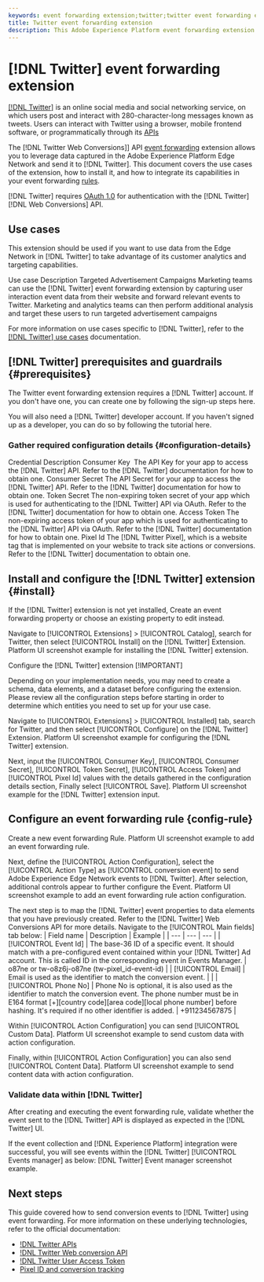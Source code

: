 ```yaml
---
keywords: event forwarding extension;twitter;twitter event forwarding extension
title: Twitter event forwarding extension
description: This Adobe Experience Platform event forwarding extension sends Adobe Experience Edge Network events to Twitter.
---
```

# [!DNL Twitter] event forwarding extension

[[!DNL Twitter]](https://www.twitter.com) is an online social media and social networking service, on which users post and interact with 280-character-long messages known as tweets. Users can interact with Twitter using a browser, mobile frontend software, or programmatically through its [APIs](https://developer.twitter.com/en/docs/twitter-api)

The [!DNL Twitter Web Conversions]] API [event forwarding](../../../ui/event-forwarding/overview.md) extension allows you to leverage data captured in the Adobe Experience Platform Edge Network and send it to [!DNL Twitter]. This document covers the use cases of the extension, how to install it, and how to integrate its capabilities in your event forwarding [rules](../../../ui/managing-resources/rules.md).

[!DNL Twitter] requires [OAuth 1.0](https://developer.twitter.com/en/docs/authentication/oauth-1-0a) for authentication with the [!DNL Twitter] [!DNL Web Conversions] API.

## Use cases

This extension should be used if you want to use data from the Edge Network in [!DNL Twitter] to take advantage of its customer analytics and targeting capabilities.


Use case    Description
Targeted Advertisement Campaigns    Marketing teams can use the [!DNL Twitter] event forwarding extension by capturing user interaction event data from their website and forward relevant events to Twitter. Marketing and analytics teams can then perform additional analysis and target these users to run targeted advertisement campaigns


For more information on use cases specific to [!DNL Twitter], refer to the [[!DNL Twitter] use cases](https://www.braze.com/customers) documentation.

## [!DNL Twitter] prerequisites and guardrails {#prerequisites}

The Twitter event forwarding extension requires a [!DNL Twitter] account. If you don't have one, you can create one by following the sign-up steps here.

You will also need a [!DNL Twitter] developer account. If you haven't signed up as a developer, you can do so by following the tutorial here.

### Gather required configuration details {#configuration-details}

Credential    Description
Consumer Key ​    The API Key for your app to access the [!DNL Twitter] API. Refer to the [!DNL Twitter] documentation for how to obtain one.
Consumer Secret    The API Secret for your app to access the [!DNL Twitter] API. Refer to the [!DNL Twitter] documentation for how to obtain one.
Token Secret    The non-expiring token secret of your app which is used for authenticating to the [!DNL Twitter] API via OAuth. Refer to the [!DNL Twitter] documentation for how to obtain one.
Access Token    The non-expiring access token of your app which is used for authenticating to the [!DNL Twitter] API via OAuth. Refer to the [!DNL Twitter] documentation for how to obtain one.
Pixel Id    The [!DNL Twitter Pixel], which is a website tag that is implemented on your website to track site actions or conversions. Refer to the [!DNL Twitter] documentation to obtain one.

## Install and configure the [!DNL Twitter] extension {#install}

If the [!DNL Twitter] extension is not yet installed, Create an event forwarding property or choose an existing property to edit instead.

Navigate to [!UICONTROL Extensions] > [!UICONTROL Catalog], search for Twitter, then select [!UICONTROL Install] on the [!DNL Twitter] Extension. Platform UI screenshot example for installing the [!DNL Twitter] extension.

Configure the [!DNL Twitter] extension
[!IMPORTANT]

Depending on your implementation needs, you may need to create a schema, data elements, and a dataset before configuring the extension. Please review all the configuration steps before starting in order to determine which entities you need to set up for your use case.

Navigate to [!UICONTROL Extensions] > [!UICONTROL Installed] tab, search for Twitter, and then select [!UICONTROL Configure] on the [!DNL Twitter] Extension. Platform UI screenshot example for configuring the [!DNL Twitter] extension.

Next, input the [!UICONTROL Consumer Key], [!UICONTROL Consumer Secret], [!UICONTROL Token Secret], [!UICONTROL Access Token] and [!UICONTROL Pixel Id] values with the details gathered in the configuration details section, Finally select [!UICONTROL Save]. Platform UI screenshot example for the [!DNL Twitter] extension input.

## Configure an event forwarding rule {config-rule}

Create a new event forwarding Rule. Platform UI screenshot example to add an event forwarding rule.

Next, define the [!UICONTROL Action Configuration], select the [!UICONTROL Action Type] as [!UICONTROL conversion event] to send Adobe Experience Edge Network events to [!DNL Twitter]. After selection, additional controls appear to further configure the Event. Platform UI screenshot example to add an event forwarding rule action configuration.

The next step is to map the [!DNL Twitter] event properties to data elements that you have previously created. Refer to the [!DNL Twitter] Web Conversions API for more details. Navigate to the [!UICONTROL Main fields] tab below: | Field name | Description | Example | | --- | --- | --- | | [!UICONTROL Event Id] | The base-36 ID of a specific event. It should match with a pre-configured event contained within your [!DNL Twitter] Ad account. This is called ID in the corresponding event in Events Manager. | o87ne or tw-o8z6j-o87ne (tw-pixel_id-event-id) | | [!UICONTROL Email] | Email is used as the identifier to match the conversion event. | | | [!UICONTROL Phone No] | Phone No is optional, it is also used as the identifier to match the conversion event. The phone number must be in E164 format [+][country code][area code][local phone number] before hashing. It's required if no other identifier is added. | +911234567875 |

Within [!UICONTROL Action Configuration] you can send [!UICONTROL Custom Data]. Platform UI screenshot example to send custom data with action configuration.

Finally, within [!UICONTROL Action Configuration] you can also send [!UICONTROL Content Data]. Platform UI screenshot example to send content data with action configuration.

### Validate data within [!DNL Twitter]

After creating and executing the event forwarding rule, validate whether the event sent to the [!DNL Twitter] API is displayed as expected in the [!DNL Twitter] UI.

If the event collection and [!DNL Experience Platform] integration were successful, you will see events within the [!DNL Twitter] [!UICONTROL Events manager] as below: [!DNL Twitter] Event manager screenshot example.

## Next steps

This guide covered how to send conversion events to [!DNL Twitter] using event forwarding. For more information on these underlying technologies, refer to the official documentation:

* [!DNL Twitter APIs](https://developer.twitter.com/en/docs/twitter-api) 
* [!DNL Twitter Web conversion API](https://developer.twitter.com/en/docs/twitter-ads-api/measurement/api-reference/conversions)
* [!DNL Twitter User Access Token](https://developer.twitter.com/en/docs/authentication/oauth-1-0a/obtaining-user-access-tokens) 
* [Pixel ID and conversion tracking](https://business.twitter.com/en/help/campaign-measurement-and-analytics/conversion-tracking-for-websites.html)
